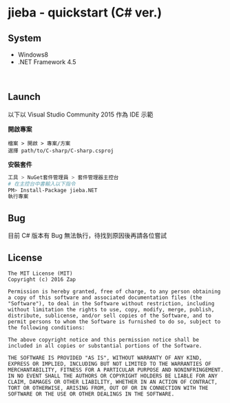 # jieba - quickstart (C\# ver.)

## System

* Windows8
* .NET Framework 4.5

<br>

## Launch
以下以 Visual Studio Community 2015 作為 IDE 示範

**開啟專案**
```
檔案 > 開啟 > 專案/方案
選擇 path/to/C-sharp/C-sharp.csproj
```

**安裝套件**

```sh
工具 > NuGet套件管理員 > 套件管理器主控台
# 在主控台中書輸入以下指令
PM> Install-Package jieba.NET
執行專案
```

## Bug

目前 C\# 版本有 Bug 無法執行，待找到原因後再請各位嘗試



## License

```
The MIT License (MIT)
Copyright (c) 2016 Zap

Permission is hereby granted, free of charge, to any person obtaining a copy of this software and associated documentation files (the "Software"), to deal in the Software without restriction, including without limitation the rights to use, copy, modify, merge, publish, distribute, sublicense, and/or sell copies of the Software, and to permit persons to whom the Software is furnished to do so, subject to the following conditions:

The above copyright notice and this permission notice shall be included in all copies or substantial portions of the Software.

THE SOFTWARE IS PROVIDED "AS IS", WITHOUT WARRANTY OF ANY KIND, EXPRESS OR IMPLIED, INCLUDING BUT NOT LIMITED TO THE WARRANTIES OF MERCHANTABILITY, FITNESS FOR A PARTICULAR PURPOSE AND NONINFRINGEMENT. IN NO EVENT SHALL THE AUTHORS OR COPYRIGHT HOLDERS BE LIABLE FOR ANY CLAIM, DAMAGES OR OTHER LIABILITY, WHETHER IN AN ACTION OF CONTRACT, TORT OR OTHERWISE, ARISING FROM, OUT OF OR IN CONNECTION WITH THE SOFTWARE OR THE USE OR OTHER DEALINGS IN THE SOFTWARE.
```
